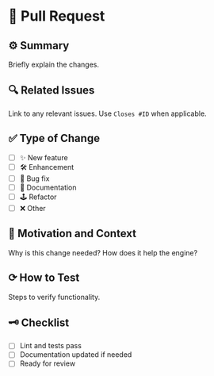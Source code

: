 # 📝 Pull Request

## ⚙️ Summary
Briefly explain the changes.

## 🔍 Related Issues
Link to any relevant issues. Use `Closes #ID` when applicable.

## ✅ Type of Change
- [ ] ✨ New feature
- [ ] 🛠 Enhancement
- [ ] 🐛 Bug fix
- [ ] 📄 Documentation
- [ ] 🕹️ Refactor
- [ ] ❌ Other

## 💪 Motivation and Context
Why is this change needed? How does it help the engine?

## ⟳ How to Test
Steps to verify functionality.

## 🗝 Checklist
- [ ] Lint and tests pass
- [ ] Documentation updated if needed
- [ ] Ready for review
